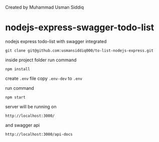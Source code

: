 Created by Muhammad Usman Siddiq
# nodejs-express-swagger-todo-list
nodejs express todo-list with swagger integrated
```
git clone git@github.com:usmansiddiq000/to-list-nodejs-express.git
```
inside project folder run command
```
npm install
```

create `.env` file
copy `.env-dev` to `.env`

run command
```
npm start
```
server will be running on 
```
http://localhost:3000/
```
and swagger api 

```
http://localhost:3000/api-docs
```
